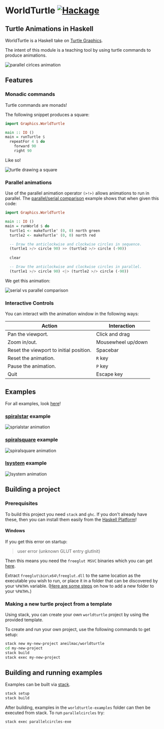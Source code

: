 # WorldTurtle [![Hackage][Hackage badge]][Hackage page]

## Turtle Animations in Haskell

WorldTurtle is a Haskell take on [Turtle Graphics][Turtle graphics wiki].

The intent of this module is a teaching tool by using turtle commands to
produce animations.

![parallel cirlces animation](worldturtle/docs/images/parallel_circles_animated.gif)

## Features

### Monadic commands

Turtle commands are monads!

The following snippet produces a square:

```haskell
import Graphics.WorldTurtle

main :: IO ()
main = runTurtle $
  repeatFor 4 $ do
    forward 90
    right 90
```

Like so!

![turtle drawing a square](worldturtle/docs/images/basic_turtle_square.gif)
 
### Parallel animations

Use of the parallel animation operator `(>!>)` allows animations to run in
parallel. The
  [parallel/serial comparison](worldturtle-examples/parallelserialcomparison/Main.hs)
example shows that when given this code:

```haskell
import Graphics.WorldTurtle

main :: IO ()
main = runWorld $ do
  turtle1 <- makeTurtle' (0, 0) north green
  turtle2 <- makeTurtle' (0, 0) north red

  -- Draw the anticlockwise and clockwise circles in sequence. 
  (turtle1 >/> circle 90) >> (turtle2 >/> circle (-90))
  
  clear

  -- Draw the anticlockwise and clockwise circles in parallel.
  (turtle1 >/> circle 90) <|> (turtle2 >/> circle (-90))
```

We get this animation:

![serial vs parallel comparison](worldturtle/docs/images/parallel_serial_turtles_2.gif)

### Interactive Controls

You can interact with the animation window in the following ways:

| Action                                  | Interaction        |
|-----------------------------------------|--------------------|
| Pan the viewport.                       | Click and drag     |
| Zoom in/out.                            | Mousewheel up/down |
| Reset the viewport to initial position. | Spacebar           |
| Reset the animation.                    | `R` key            |
| Pause the animation.                    | `P` key            |
| Quit                                    | Escape key         |

## Examples

For all examples, look [here](worldturtle-examples)!

### [spiralstar](worldturtle-examples/spiralstar/Main.hs) example

![sprialstar animation](worldturtle-examples/spiralstar/output.gif)

### [spiralsquare](worldturtle-examples/spiralsquare/Main.hs) example

![spiralsquare animation](worldturtle-examples/spiralsquare/output.gif)

### [lsystem](worldturtle-examples/lsystem/Main.hs) example

![lsystem animation](worldturtle-examples/lsystem/output.gif)

## Building a project

### Prerequisites

To build this project you need `stack` and `ghc`. If you don't
already have these, then you can install them easily from the
[Haskell Platform](https://www.haskell.org/platform/)!

#### Windows

If you get this error on startup:

> user error (unknown GLUT entry glutInit)

Then this means you need the `freeglut MSVC` binaries which you can get
[here](https://www.transmissionzero.co.uk/software/freeglut-devel/).

Extract `freeglut\bin\x64\freeglut.dll` to the same location as the executable
you wish to run, or place it in a folder that can be discovered by your `%PATH%` variable.
([Here are some steps](https://docs.alfresco.com/4.2/tasks/fot-addpath.html) on how to add a new folder to your `%PATH%`.)

### Making a new turtle project from a template

Using stack, you can create your own `worldturtle` project by using the provided
template.

To create and run your own project, use the following commands to get setup:

```sh
stack new my-new-project aneilmac/worldturtle
cd my-new-project
stack build
stack exec my-new-project
```

## Building and running examples

Examples can be built via [stack](https://docs.haskellstack.org/en/stable/README/).

```sh
stack setup
stack build
```

After building, examples in the `worldturtle-examples` folder can then be
executed from stack. To run `parallelcircles` try:

```sh
stack exec parallelcircles-exe
```

[Hackage page]: https://hackage.haskell.org/package/worldturtle
[Hackage badge]: https://img.shields.io/hackage/v/worldturtle
[Turtle graphics wiki]: https://en.wikipedia.org/wiki/Turtle_graphics
